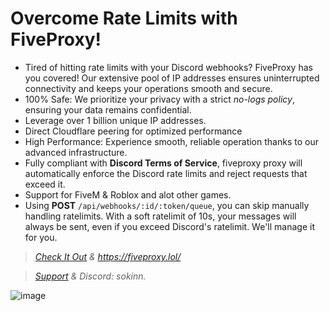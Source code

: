 # Overcome Rate Limits with FiveProxy!

* Tired of hitting rate limits with your Discord webhooks? FiveProxy has you covered! Our extensive pool of IP addresses ensures uninterrupted connectivity and keeps your operations smooth and secure.
* 100% Safe: We prioritize your privacy with a strict *no-logs policy*, ensuring your data remains confidential.
* Leverage over 1 billion unique IP addresses.
* Direct Cloudflare peering for optimized performance
* High Performance: Experience smooth, reliable operation thanks to our advanced infrastructure.
* Fully compliant with **Discord Terms of Service**, fiveproxy proxy will automatically enforce the Discord rate limits and reject requests that exceed it.
* Support for FiveM & Roblox and alot other games.
* Using **POST** `/api/webhooks/:id/:token/queue`, you can skip manually handling ratelimits. With a soft ratelimit of 10s, your messages will always be sent, even if you exceed Discord's ratelimit. We'll manage it for you.

> *[Check It Out](https://fiveproxy.lol/) & https://fiveproxy.lol/*

> *[Support](https://discord.com/users/258723871816024065) & Discord: sokinn.*

![image](https://github.com/user-attachments/assets/166d39db-72a1-4ca7-a883-77fb82329a8e)

